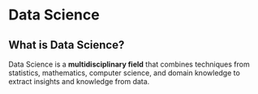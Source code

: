 # Data Science
## What is Data Science?
Data Science is a **multidisciplinary field** that combines techniques from statistics, mathematics, computer science, and domain knowledge to extract insights and knowledge from data.

